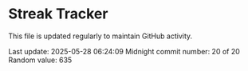 # Streak Tracker

This file is updated regularly to maintain GitHub activity.

Last update: 2025-05-28 06:24:09
Midnight commit number: 20 of 20
Random value: 635
